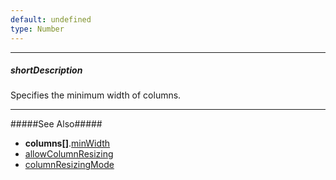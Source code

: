 ```yaml
---
default: undefined
type: Number
---
```

---
##### shortDescription
Specifies the minimum width of columns.

---
#####See Also#####
- **columns[]**.[minWidth](/api-reference/10%20UI%20Widgets/GridBase/1%20Configuration/columns/minWidth.md '{basewidgetpath}/Configuration/columns/#minWidth')
- [allowColumnResizing](/api-reference/10%20UI%20Widgets/GridBase/1%20Configuration/allowColumnResizing.md '{basewidgetpath}/Configuration/#allowColumnResizing')
- [columnResizingMode](/api-reference/10%20UI%20Widgets/GridBase/1%20Configuration/columnResizingMode.md '{basewidgetpath}/Configuration/#columnResizingMode')